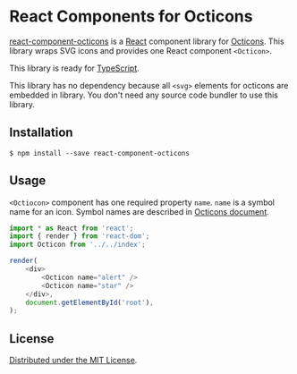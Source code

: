 React Components for Octicons
=============================

[react-component-octicons][] is a [React][] component library for [Octicons][].
This library wraps SVG icons and provides one React component `<Octicon>`.

This library is ready for [TypeScript][].

This library has no dependency because all `<svg>` elements for octicons are embedded in library.
You don't need any source code bundler to use this library.

## Installation

```
$ npm install --save react-component-octicons
```

## Usage

`<Octiocon>` component has one required property `name`. `name` is a symbol name for an icon.
Symbol names are described in [Octicons document][Octicons].

```typescript
import * as React from 'react';
import { render } from 'react-dom';
import Octicon from '../../index';

render(
    <div>
        <Octicon name="alert" />
        <Octicon name="star" />
    </div>,
    document.getElementById('root'),
);
```

## License

[Distributed under the MIT License](LICENSE.txt).


[Octicons]: https://octicons.github.com/
[React]: https://github.com/facebook/react
[react-component-octicons]: https://github.com/rhysd/react-component-octicons
[TypeScript]: https://www.typescriptlang.org/
